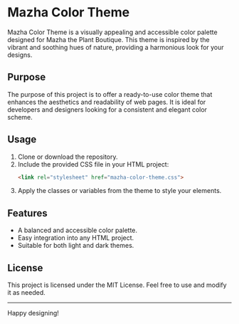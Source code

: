# Mazha Color Theme

Mazha Color Theme is a visually appealing and accessible color palette designed for Mazha the Plant Boutique. This theme is inspired by the vibrant and soothing hues of nature, providing a harmonious look for your designs.

## Purpose

The purpose of this project is to offer a ready-to-use color theme that enhances the aesthetics and readability of web pages. It is ideal for developers and designers looking for a consistent and elegant color scheme.

## Usage

1. Clone or download the repository.
2. Include the provided CSS file in your HTML project:
    ```html
    <link rel="stylesheet" href="mazha-color-theme.css">
    ```
3. Apply the classes or variables from the theme to style your elements.

## Features

- A balanced and accessible color palette.
- Easy integration into any HTML project.
- Suitable for both light and dark themes.

## License

This project is licensed under the MIT License. Feel free to use and modify it as needed.

---
Happy designing!